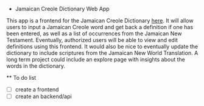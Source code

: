 * Jamaican Creole Dictionary Web App

This app is a frontend for the Jamaican Creole Dictionary [here](https://github.com/joshcwinton/jcr-dictionary). It will allow users to input a Jamaican Creole word and get back a definition if one has been entered, as well as a list of occurrences from the Jamaican New Testament. Eventually, authorized users will be able to view and edit definitions using this frontend. It would also be nice to eventually update the dictionary to include scriptures from the Jamaican New World Translation. A long term project could include an explore page with insights about the words in the dictionary.

** To do list
- [ ] create a frontend
- [ ] create an backend/api

